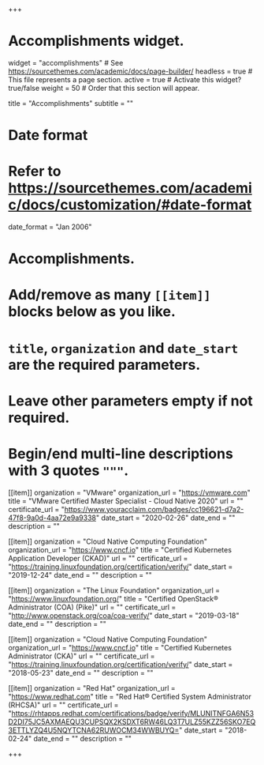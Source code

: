 +++
# Accomplishments widget.
widget = "accomplishments"  # See https://sourcethemes.com/academic/docs/page-builder/
headless = true  # This file represents a page section.
active = true  # Activate this widget? true/false
weight = 50  # Order that this section will appear.

title = "Accomplish&shy;ments"
subtitle = ""

# Date format
#   Refer to https://sourcethemes.com/academic/docs/customization/#date-format
date_format = "Jan 2006"

# Accomplishments.
#   Add/remove as many `[[item]]` blocks below as you like.
#   `title`, `organization` and `date_start` are the required parameters.
#   Leave other parameters empty if not required.
#   Begin/end multi-line descriptions with 3 quotes `"""`.

[[item]]
  organization = "VMware"
  organization_url = "https://vmware.com"
  title = "VMware Certified Master Specialist - Cloud Native 2020"
  url = ""
  certificate_url = "https://www.youracclaim.com/badges/cc196621-d7a2-47f8-9a0d-4aa72e9a9338"
  date_start = "2020-02-26"
  date_end = ""
  description = ""

[[item]]
  organization = "Cloud Native Computing Foundation"
  organization_url = "https://www.cncf.io"
  title = "Certified Kubernetes Application Developer (CKAD)"
  url = ""
  certificate_url = "https://training.linuxfoundation.org/certification/verify/"
  date_start = "2019-12-24"
  date_end = ""
  description = ""
  
[[item]]
  organization = "The Linux Foundation"
  organization_url = "https://www.linuxfoundation.org/"
  title = "Certified OpenStack® Administrator (COA) (Pike)"
  url = ""
  certificate_url = "http://www.openstack.org/coa/coa-verify/"
  date_start = "2019-03-18"
  date_end = ""
  description = ""

[[item]]
  organization = "Cloud Native Computing Foundation"
  organization_url = "https://www.cncf.io"
  title = "Certified Kubernetes Administrator (CKA)"
  url = ""
  certificate_url = "https://training.linuxfoundation.org/certification/verify/"
  date_start = "2018-05-23"
  date_end = ""
  description = ""

[[item]]
  organization = "Red Hat"
  organization_url = "https://www.redhat.com"
  title = "Red Hat® Certified System Administrator (RHCSA)"
  url = ""
  certificate_url = "https://rhtapps.redhat.com/certifications/badge/verify/MLUNITNFGA6N53D2DI75JC5AXMAEQU3CUPSQX2KSDXT6RW46LQ3T7ULZ55KZZ56SKO7EQ3ETTLYZQ4U5NQYTCNA62RUWOCM34WWBUYQ="
  date_start = "2018-02-24"
  date_end = ""
  description = ""

+++
